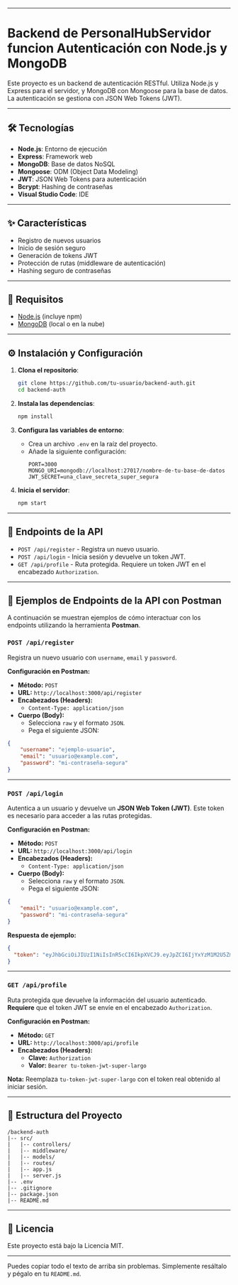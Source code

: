 
-----

# Backend de PersonalHubServidor funcion Autenticación con Node.js y MongoDB

Este proyecto es un backend de autenticación RESTful. Utiliza Node.js y Express para el servidor, y MongoDB con Mongoose para la base de datos. La autenticación se gestiona con JSON Web Tokens (JWT).

-----

## 🛠️ Tecnologías

  * **Node.js**: Entorno de ejecución
  * **Express**: Framework web
  * **MongoDB**: Base de datos NoSQL
  * **Mongoose**: ODM (Object Data Modeling)
  * **JWT**: JSON Web Tokens para autenticación
  * **Bcrypt**: Hashing de contraseñas
  * **Visual Studio Code**: IDE

-----

## ✨ Características

  * Registro de nuevos usuarios
  * Inicio de sesión seguro
  * Generación de tokens JWT
  * Protección de rutas (middleware de autenticación)
  * Hashing seguro de contraseñas

-----

## 🚀 Requisitos

  * [Node.js](https://nodejs.org/) (incluye npm)
  * [MongoDB](https://www.mongodb.com/) (local o en la nube)

-----

## ⚙️ Instalación y Configuración

1.  **Clona el repositorio**:

    ```bash
    git clone https://github.com/tu-usuario/backend-auth.git
    cd backend-auth
    ```

2.  **Instala las dependencias**:

    ```bash
    npm install
    ```

3.  **Configura las variables de entorno**:

      * Crea un archivo `.env` en la raíz del proyecto.
      * Añade la siguiente configuración:
        ```env
        PORT=3000
        MONGO_URI=mongodb://localhost:27017/nombre-de-tu-base-de-datos
        JWT_SECRET=una_clave_secreta_super_segura
        ```

4.  **Inicia el servidor**:

    ```bash
    npm start
    ```

-----

## 📍 Endpoints de la API

  * `POST /api/register` - Registra un nuevo usuario.
  * `POST /api/login` - Inicia sesión y devuelve un token JWT.
  * `GET /api/profile` - Ruta protegida. Requiere un token JWT en el encabezado `Authorization`.

---

## 📍 Ejemplos de Endpoints de la API con Postman

A continuación se muestran ejemplos de cómo interactuar con los endpoints utilizando la herramienta **Postman**.

### `POST /api/register`

Registra un nuevo usuario con `username`, `email` y `password`.

**Configuración en Postman:**

* **Método:** `POST`
* **URL:** `http://localhost:3000/api/register`
* **Encabezados (Headers):**
    * `Content-Type: application/json`
* **Cuerpo (Body):**
    * Selecciona `raw` y el formato `JSON`.
    * Pega el siguiente JSON:

```json
{
    "username": "ejemplo-usuario",
    "email": "usuario@example.com",
    "password": "mi-contraseña-segura"
}
```

---

### `POST /api/login`

Autentica a un usuario y devuelve un **JSON Web Token (JWT)**. Este token es necesario para acceder a las rutas protegidas.

**Configuración en Postman:**

* **Método:** `POST`
* **URL:** `http://localhost:3000/api/login`
* **Encabezados (Headers):**
    * `Content-Type: application/json`
* **Cuerpo (Body):**
    * Selecciona `raw` y el formato `JSON`.
    * Pega el siguiente JSON:

```json
{
    "email": "usuario@example.com",
    "password": "mi-contraseña-segura"
}
```

**Respuesta de ejemplo:**

```json
{
  "token": "eyJhbGciOiJIUzI1NiIsInR5cCI6IkpXVCJ9.eyJpZCI6IjYxYzM1M2U5ZmE0YzgxMjMzYzU0N2UzNyIsImlhdCI6MTYyODk3NDMzOH0.tu-token-jwt-super-largo"
}
```

---

### `GET /api/profile`

Ruta protegida que devuelve la información del usuario autenticado. **Requiere** que el token JWT se envíe en el encabezado `Authorization`.

**Configuración en Postman:**

* **Método:** `GET`
* **URL:** `http://localhost:3000/api/profile`
* **Encabezados (Headers):**
    * **Clave:** `Authorization`
    * **Valor:** `Bearer tu-token-jwt-super-largo`

**Nota:** Reemplaza `tu-token-jwt-super-largo` con el token real obtenido al iniciar sesión.

---


## 📂 Estructura del Proyecto

```
/backend-auth
|-- src/
|   |-- controllers/
|   |-- middleware/
|   |-- models/
|   |-- routes/
|   |-- app.js
|   |-- server.js
|-- .env
|-- .gitignore
|-- package.json
|-- README.md
```

-----

## 📄 Licencia

Este proyecto está bajo la Licencia MIT.

-----

Puedes copiar todo el texto de arriba sin problemas. Simplemente resáltalo y pégalo en tu `README.md`.
